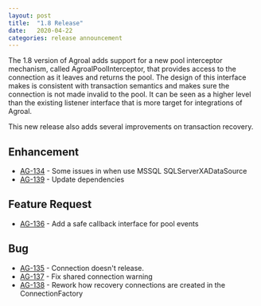 ```yaml
---
layout: post
title:  "1.8 Release"
date:   2020-04-22
categories: release announcement
---
```


The 1.8 version of Agroal adds support for a new pool interceptor mechanism, called AgroalPoolInterceptor, that provides access to the connection as it leaves and returns the pool. The design of this interface makes is consistent with transaction semantics and makes sure the connection is not made invalid to the pool. It can be seen as a higher level than the existing listener interface that is more target for integrations of Agroal.

This new release also adds several improvements on transaction recovery. 

## Enhancement
* [AG-134](https://issues.jboss.org/browse/AG-134) - Some issues in when use MSSQL SQLServerXADataSource
* [AG-139](https://issues.jboss.org/browse/AG-139) - Update dependencies

## Feature Request
* [AG-136](https://issues.jboss.org/browse/AG-136) - Add a safe callback interface for pool events

## Bug
* [AG-135](https://issues.jboss.org/browse/AG-135) - Connection doesn't release.
* [AG-137](https://issues.jboss.org/browse/AG-137) - Fix shared connection warning
* [AG-138](https://issues.jboss.org/browse/AG-138) - Rework how recovery connections are created in the ConnectionFactory